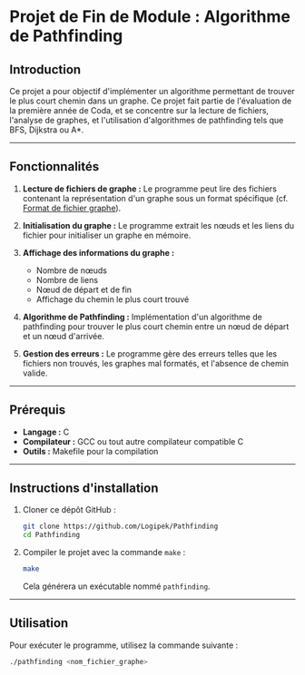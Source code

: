 # Projet de Fin de Module : Algorithme de Pathfinding

## Introduction

Ce projet a pour objectif d'implémenter un algorithme permettant de trouver le plus court chemin dans un graphe. Ce projet fait partie de l'évaluation de la première année de Coda, et se concentre sur la lecture de fichiers, l'analyse de graphes, et l'utilisation d'algorithmes de pathfinding tels que BFS, Dijkstra ou A*.

---

## Fonctionnalités

1. **Lecture de fichiers de graphe :** 
   Le programme peut lire des fichiers contenant la représentation d'un graphe sous un format spécifique (cf. [Format de fichier graphe](#format-du-fichier-graphe)).
   
2. **Initialisation du graphe :** 
   Le programme extrait les nœuds et les liens du fichier pour initialiser un graphe en mémoire.

3. **Affichage des informations du graphe :**
   - Nombre de nœuds
   - Nombre de liens
   - Nœud de départ et de fin
   - Affichage du chemin le plus court trouvé

4. **Algorithme de Pathfinding :**
   Implémentation d'un algorithme de pathfinding pour trouver le plus court chemin entre un nœud de départ et un nœud d'arrivée.

5. **Gestion des erreurs :**
   Le programme gère des erreurs telles que les fichiers non trouvés, les graphes mal formatés, et l'absence de chemin valide.

---

## Prérequis

- **Langage :** C
- **Compilateur :** GCC ou tout autre compilateur compatible C
- **Outils :** Makefile pour la compilation

---

## Instructions d'installation

1. Cloner ce dépôt GitHub :
    ```bash
    git clone https://github.com/Logipek/Pathfinding
    cd Pathfinding
    ```

2. Compiler le projet avec la commande `make` :
    ```bash
    make
    ```

   Cela générera un exécutable nommé `pathfinding`.

---

## Utilisation

Pour exécuter le programme, utilisez la commande suivante :

```bash
./pathfinding <nom_fichier_graphe>
